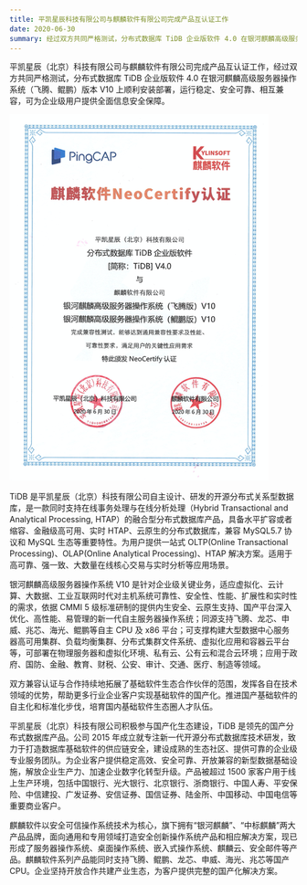 ```yaml
---
title: 平凯星辰科技有限公司与麒麟软件有限公司完成产品互认证工作
date: 2020-06-30
summary: 经过双方共同严格测试，分布式数据库 TiDB 企业版软件 4.0 在银河麒麟高级服务器操作系统（飞腾、鲲鹏）版本 V10 上顺利安装部署，运行稳定、安全可靠、相互兼容，可为企业级用户提供全面信息安全保障。
---
```


平凯星辰（北京）科技有限公司与麒麟软件有限公司完成产品互认证工作，经过双方共同严格测试，分布式数据库 TiDB 企业版软件 4.0 在银河麒麟高级服务器操作系统（飞腾、鲲鹏）版本 V10 上顺利安装部署，运行稳定、安全可靠、相互兼容，可为企业级用户提供全面信息安全保障。 

![1](media/product-certification-kylinsoft/1.png) 

TiDB 是平凯星辰（北京）科技有限公司自主设计、研发的开源分布式关系型数据库，是一款同时支持在线事务处理与在线分析处理（Hybrid Transactional and Analytical Processing, HTAP）的融合型分布式数据库产品，具备水平扩容或者缩容、金融级高可用、实时 HTAP、云原生的分布式数据库，兼容 MySQL5.7 协议和 MySQL 生态等重要特性。为用户提供一站式 OLTP(Online Transactional Processing)、OLAP(Online Analytical Processing)、HTAP 解决方案。适用于高可靠、强一致、大数量在线核心交易与实时分析等应用场景。

银河麒麟高级服务器操作系统 V10 是针对企业级关键业务，适应虚拟化、云计算、大数据、工业互联网时代对主机系统可靠性、安全性、性能、扩展性和实时性的需求，依据 CMMI 5 级标准研制的提供内生安全、云原生支持、国产平台深入优化、高性能、易管理的新一代自主服务器操作系统；同源支持飞腾、龙芯、申威、兆芯、海光、鲲鹏等自主 CPU 及 x86 平台；可支撑构建大型数据中心服务器高可用集群、负载均衡集群、分布式集群文件系统、虚拟化应用和容器云平台等，可部署在物理服务器和虚拟化环境、私有云、公有云和混合云环境；应用于政府、国防、金融、教育、财税、公安、审计、交通、医疗、制造等领域。

双方兼容认证与合作持续地拓展了基础软件生态合作伙伴的范围，发挥各自在技术领域的优势，帮助更多行业企业客户实现基础软件的国产化。推进国产基础软件的自主化和标准化步伐，培育国内基础软件生态圈人才队伍。

平凯星辰（北京）科技有限公司积极参与国产化生态建设，TiDB 是领先的国产分布式数据库产品。公司 2015 年成立就专注新一代开源分布式数据库技术研发，致力于打造数据库基础软件的供应链安全，建设成熟的生态社区、提供可靠的企业级专业服务团队。为企业客户提供稳定高效、安全可靠、开放兼容的新型数据基础设施，解放企业生产力、加速企业数字化转型升级。产品被超过 1500 家客户用于线上生产环境，包括中国银行、光大银行、北京银行、浙商银行、中国人寿、平安保险、中信建投、广发证券、安信证券、国信证券、陆金所、中国移动、中国电信等重要商业客户。

麒麟软件以安全可信操作系统技术为核心，旗下拥有“银河麒麟”、“中标麒麟”两大产品品牌，面向通用和专用领域打造安全创新操作系统产品和相应解决方案，现已形成了服务器操作系统、桌面操作系统、嵌入式操作系统、麒麟云、安全邮件等产品。麒麟软件系列产品能同时支持飞腾、鲲鹏、龙芯、申威、海光、兆芯等国产 CPU。企业坚持开放合作共建产业生态，为客户提供完整的国产化解决方案。

